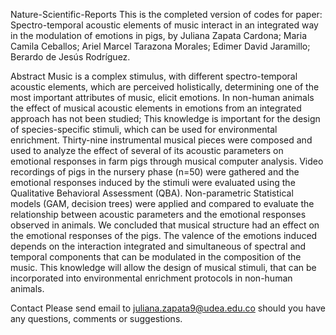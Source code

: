 Nature-Scientific-Reports
This is the completed version of codes for paper: Spectro-temporal acoustic elements of music interact in an integrated way in the modulation of emotions in pigs, by Juliana Zapata Cardona; Maria Camila Ceballos; Ariel Marcel Tarazona Morales; Edimer David Jaramillo; Berardo de Jesús Rodríguez.

Abstract
Music is a complex stimulus, with different spectro-temporal acoustic elements, which are perceived holistically, determining one of the most important attributes of music, elicit emotions. In non-human animals the effect of musical acoustic elements in emotions from an integrated approach has not been studied; This knowledge is important for the design of species-specific stimuli, which can be used for environmental enrichment. Thirty-nine instrumental musical pieces were composed and used to analyze the effect of several of its acoustic parameters on emotional responses in farm pigs through musical computer analysis. Video recordings of pigs in the nursery phase (n=50) were gathered and the emotional responses induced by the stimuli were evaluated using the Qualitative Behavioral Assessment (QBA). Non-parametric Statistical models (GAM, decision trees) were applied and compared to evaluate the relationship between acoustic parameters and the emotional responses observed in animals. We concluded that musical structure had an effect on the emotional responses of the pigs. The valence of the emotions induced depends on the interaction integrated and simultaneous of spectral and temporal components that can be modulated in the composition of the music. This knowledge will allow the design of musical stimuli, that can be incorporated into environmental enrichment protocols in non-human animals.

Contact
Please send email to juliana.zapata9@udea.edu.co should you have any questions, comments or suggestions.
